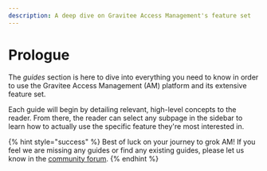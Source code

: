 ```yaml
---
description: A deep dive on Gravitee Access Management's feature set
---
```


# Prologue

The _guides_ section is here to dive into everything you need to know in order to use the Gravitee Access Management (AM) platform and its extensive feature set.

Each guide will begin by detailing relevant, high-level concepts to the reader. From there, the reader can select any subpage in the sidebar to learn how to actually use the specific feature they're most interested in.

{% hint style="success" %}
Best of luck on your journey to grok AM! If you feel we are missing any guides or find any existing guides, please let us know in the [community forum](broken-reference).
{% endhint %}
